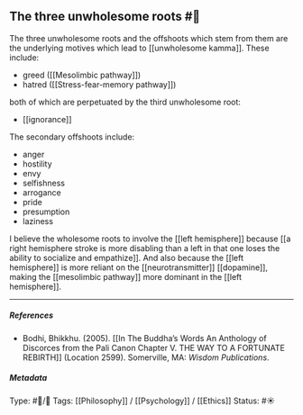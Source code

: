 ## The three unwholesome roots  #🧠 

The three unwholesome roots and the offshoots which stem from them are the underlying motives which lead to [[unwholesome kamma]]. These include:

- greed ([[Mesolimbic pathway]])
- hatred ([[Stress-fear-memory pathway]])

both of which are perpetuated by the third unwholesome root:

- [[ignorance]]

The secondary offshoots include:

- anger
- hostility
- envy
- selfishness
- arrogance
- pride
- presumption
- laziness

I believe the wholesome roots to involve the [[left hemisphere]] because [[a right hemisphere stroke is more disabling than a left in that one loses the ability to socialize and empathize]]. And also because the [[left hemisphere]] is more reliant on the [[neurotransmitter]] [[dopamine]], making the [[mesolimbic pathway]] more dominant in the [[left hemisphere]].

___

##### References

- Bodhi, Bhikkhu. (2005). [[In The Buddha’s Words An Anthology of Discorces from the Pali Canon Chapter V. THE WAY TO A FORTUNATE REBIRTH]] (Location 2599). Somerville, MA: _Wisdom Publications_.

##### Metadata
Type: #🔵/🔵 
Tags: [[Philosophy]] / [[Psychology]] / [[Ethics]] 
Status: #☀️ 